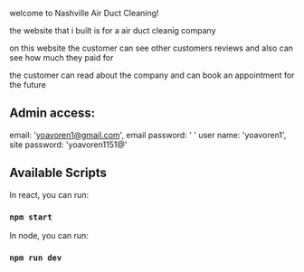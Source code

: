 welcome to Nashville Air Duct Cleaning!

the website that i built is for a air duct cleanig company

on this website the customer can see other customers reviews and also can see how much they paid for

the customer can read about the company and can book an appointment for the future

## Admin access:

email: 'yoavoren1@gmail.com',
email password: ' '
user name: 'yoavoren1',
site password: 'yoavoren1151@'

## Available Scripts

In react, you can run:

### `npm start`

In node, you can run:

### `npm run dev`
